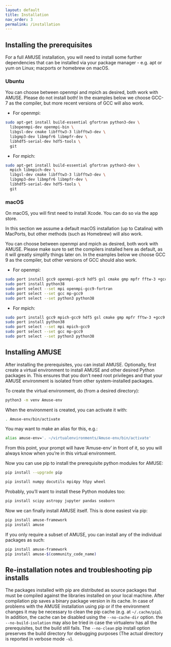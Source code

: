 ```yaml
---
layout: default
title: Installation
nav_order: 3
permalink: /installation
---
```


## Installing the prerequisites
For a full AMUSE installation, you will need to install some further dependencies that can be installed via your package manager - e.g. apt or yum on Linux; macports or homebrew on macOS.

### Ubuntu

You can choose between openmpi and mpich as desired, both work with AMUSE. Please do not install both!
In the examples below we choose GCC-7 as the compiler, but more recent versions of GCC will also work.

- For openmpi:

```bash
sudo apt-get install build-essential gfortran python3-dev \
  libopenmpi-dev openmpi-bin \
  libgsl-dev cmake libfftw3-3 libfftw3-dev \
  libgmp3-dev libmpfr6 libmpfr-dev \
  libhdf5-serial-dev hdf5-tools \
  git
```

- For mpich:

```bash
sudo apt-get install build-essential gfortran python3-dev \
  mpich libmpich-dev \
  libgsl-dev cmake libfftw3-3 libfftw3-dev \
  libgmp3-dev libmpfr6 libmpfr-dev \
  libhdf5-serial-dev hdf5-tools \
  git
```

### macOS

On macOS, you will first need to install Xcode. You can do so via the app store.

In this section we assume a default macOS installation (up to Catalina) with MacPorts, but other methods (such as Homebrew) will also work.

You can choose between openmpi and mpich as desired, both work with AMUSE. 
Please make sure to set the compilers installed here as default, as it will greatly simplify things later on.
In the examples below we choose GCC 9 as the compiler, but other versions of GCC should also work.

- For openmpi:

```bash
sudo port install gcc9 openmpi-gcc9 hdf5 gsl cmake gmp mpfr fftw-3 +gcc9
sudo port install python38
sudo port select --set mpi openmpi-gcc9-fortran
sudo port select --set gcc mp-gcc9
sudo port select --set python3 python38
```

- For mpich:

```bash
sudo port install gcc9 mpich-gcc9 hdf5 gsl cmake gmp mpfr fftw-3 +gcc9
sudo port install python38
sudo port select --set mpi mpich-gcc9
sudo port select --set gcc mp-gcc9
sudo port select --set python3 python38
```

## Installing AMUSE

After installing the prerequisites, you can install AMUSE.
Optionally, first create a virtual environment to install AMUSE and other desired Python packages in.
This ensures that you don’t need root privileges and that your AMUSE environment is isolated from other system-installed packages.

To create the virtual environment, do (from a desired directory):

```bash
python3 -m venv Amuse-env
```

When the environment is created, you can activate it with:

```bash
. Amuse-env/bin/activate
```
You may want to make an alias for this, e.g.:

```bash
alias amuse-env='. ~/virtualenvironments/Amuse-env/bin/activate'
```
From this point, your prompt will have ‘Amuse-env’ in front of it, so you will always know when you’re in this virtual environment.

Now you can use pip to install the prerequisite python modules for AMUSE:

```bash
pip install --upgrade pip

pip install numpy docutils mpi4py h5py wheel
```
Probably, you’ll want to install these Python modules too:

```bash
pip install scipy astropy jupyter pandas seaborn
```
Now we can finally install AMUSE itself.
This is done easiest via pip:
```bash
pip install amuse-framework
pip install amuse
```
If you only require a subset of AMUSE, you can install any of the individual packages as such:
```bash
pip install amuse-framework
pip install amuse-$(community_code_name)
```

## Re-installation notes and troubleshooting pip installs

The packages installed with pip are distributed as source packages that must be compiled against the libraries
installed on your local machine. After compilation pip saves a binary package version in its cache.
In case of problems with the AMUSE installation using pip or if the environment changes it may be necessary to clean the pip cache (e.g. at ```~/.cache/pip```). In addition, the cache can be disabled using the ```--no-cache-dir``` option. the ```--no-build-isolation``` may also be tried in case the virtualenv has all the prerequisites, but the build still fails.
The ```--no-clean``` pip install option preserves the build directory for debugging purposes (The actual directory is reported 
in verbose mode ```-v```). 
